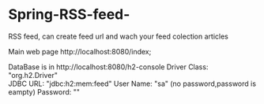 # Spring-RSS-feed-
RSS feed, can create feed url and wach your feed colection articles

Main web page http://localhost:8080/index;

DataBase is in http://localhost:8080/h2-console
Driver Class: "org.h2.Driver"	
JDBC URL: "jdbc:h2:mem:feed"
User Name: "sa"
(no password,password is eampty)
Password: ""
